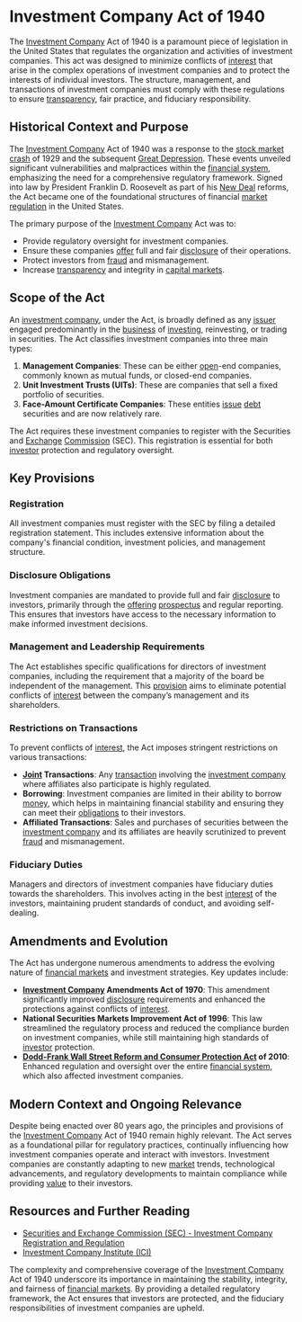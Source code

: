 # Investment Company Act of 1940

The [Investment Company](../i/investment_company.md) Act of 1940 is a paramount piece of legislation in the United States that regulates the organization and activities of investment companies. This act was designed to minimize conflicts of [interest](../i/interest.md) that arise in the complex operations of investment companies and to protect the interests of individual investors. The structure, management, and transactions of investment companies must comply with these regulations to ensure [transparency](../t/transparency.md), fair practice, and fiduciary responsibility.

## Historical Context and Purpose

The [Investment Company](../i/investment_company.md) Act of 1940 was a response to the [stock market crash](../s/stock_market_crash.md) of 1929 and the subsequent [Great Depression](../g/great_depression.md). These events unveiled significant vulnerabilities and malpractices within the [financial system](../f/financial_system.md), emphasizing the need for a comprehensive regulatory framework. Signed into law by President Franklin D. Roosevelt as part of his [New Deal](../n/new_deal.md) reforms, the Act became one of the foundational structures of financial [market regulation](../m/market_regulation.md) in the United States.

The primary purpose of the [Investment Company](../i/investment_company.md) Act was to:

- Provide regulatory oversight for investment companies.
- Ensure these companies [offer](../o/offer.md) full and fair [disclosure](../d/disclosure.md) of their operations.
- Protect investors from [fraud](../f/fraud.md) and mismanagement.
- Increase [transparency](../t/transparency.md) and integrity in [capital markets](../c/capital_markets.md).

## Scope of the Act

An [investment company](../i/investment_company.md), under the Act, is broadly defined as any [issuer](../i/issuer.md) engaged predominantly in the [business](../b/business.md) of [investing](../i/investing.md), reinvesting, or trading in securities. The Act classifies investment companies into three main types:

1. **Management Companies**: These can be either [open](../o/open.md)-end companies, commonly known as mutual funds, or closed-end companies.
2. **Unit Investment Trusts (UITs)**: These are companies that sell a fixed portfolio of securities.
3. **Face-Amount Certificate Companies**: These entities [issue](../i/issue.md) [debt](../d/debt.md) securities and are now relatively rare.

The Act requires these investment companies to register with the Securities and [Exchange](../e/exchange.md) [Commission](../c/commission.md) (SEC). This registration is essential for both [investor](../i/investor.md) protection and regulatory oversight.

## Key Provisions

### Registration

All investment companies must register with the SEC by filing a detailed registration statement. This includes extensive information about the company's financial condition, investment policies, and management structure.

### Disclosure Obligations

Investment companies are mandated to provide full and fair [disclosure](../d/disclosure.md) to investors, primarily through the [offering](../o/offering.md) [prospectus](../p/prospectus.md) and regular reporting. This ensures that investors have access to the necessary information to make informed investment decisions.

### Management and Leadership Requirements

The Act establishes specific qualifications for directors of investment companies, including the requirement that a majority of the board be independent of the management. This [provision](../p/provision.md) aims to eliminate potential conflicts of [interest](../i/interest.md) between the company’s management and its shareholders.

### Restrictions on Transactions

To prevent conflicts of [interest](../i/interest.md), the Act imposes stringent restrictions on various transactions:
- **[Joint](../j/joint.md) Transactions**: Any [transaction](../t/transaction.md) involving the [investment company](../i/investment_company.md) where affiliates also participate is highly regulated.
- **Borrowing**: Investment companies are limited in their ability to borrow [money](../m/money.md), which helps in maintaining financial stability and ensuring they can meet their [obligations](../o/obligation.md) to their investors.
- **Affiliated Transactions**: Sales and purchases of securities between the [investment company](../i/investment_company.md) and its affiliates are heavily scrutinized to prevent [fraud](../f/fraud.md) and mismanagement.

### Fiduciary Duties

Managers and directors of investment companies have fiduciary duties towards the shareholders. This involves acting in the best [interest](../i/interest.md) of the investors, maintaining prudent standards of conduct, and avoiding self-dealing.

## Amendments and Evolution

The Act has undergone numerous amendments to address the evolving nature of [financial markets](../f/financial_market.md) and investment strategies. Key updates include:

- **[Investment Company](../i/investment_company.md) Amendments Act of 1970**: This amendment significantly improved [disclosure](../d/disclosure.md) requirements and enhanced the protections against conflicts of [interest](../i/interest.md).
- **National Securities Markets Improvement Act of 1996**: This law streamlined the regulatory process and reduced the compliance burden on investment companies, while still maintaining high standards of [investor](../i/investor.md) protection.
- **[Dodd-Frank Wall Street Reform and Consumer Protection Act](../d/dodd-frank_wall_street_reform_and_consumer_protection_act.md) of 2010**: Enhanced regulation and oversight over the entire [financial system](../f/financial_system.md), which also affected investment companies.

## Modern Context and Ongoing Relevance

Despite being enacted over 80 years ago, the principles and provisions of the [Investment Company](../i/investment_company.md) Act of 1940 remain highly relevant. The Act serves as a foundational pillar for regulatory practices, continually influencing how investment companies operate and interact with investors. Investment companies are constantly adapting to new [market](../m/market.md) trends, technological advancements, and regulatory developments to maintain compliance while providing [value](../v/value.md) to their investors.

## Resources and Further Reading

- [Securities and Exchange Commission (SEC) - Investment Company Registration and Regulation](https://www.sec.gov)
- [Investment Company Institute (ICI)](https://www.ici.org)

The complexity and comprehensive coverage of the [Investment Company](../i/investment_company.md) Act of 1940 underscore its importance in maintaining the stability, integrity, and fairness of [financial markets](../f/financial_market.md). By providing a detailed regulatory framework, the Act ensures that investors are protected, and the fiduciary responsibilities of investment companies are upheld.